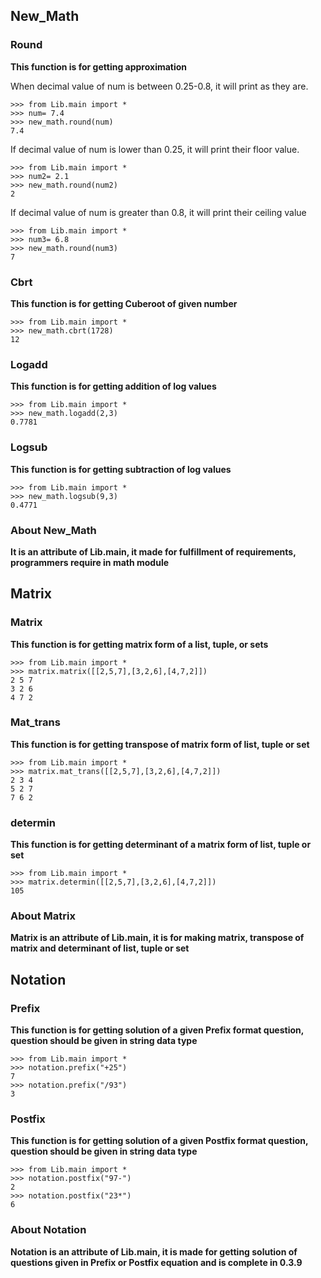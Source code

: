 ## New_Math

### Round
**This function is for getting approximation** 

When decimal value of num is between 
0.25-0.8, it will print as they are.

```
>>> from Lib.main import *
>>> num= 7.4
>>> new_math.round(num)
7.4
```

If decimal value of num is lower than 
0.25, it will print their floor value.

```
>>> from Lib.main import *
>>> num2= 2.1
>>> new_math.round(num2)
2
```

If decimal value of num is greater than 0.8,
it will print their ceiling value
```
>>> from Lib.main import *
>>> num3= 6.8 
>>> new_math.round(num3)
7
```

### Cbrt
**This function is for getting Cuberoot of given number**

```
>>> from Lib.main import *
>>> new_math.cbrt(1728)
12
```
### Logadd
**This function is for getting addition of log values**

```
>>> from Lib.main import *
>>> new_math.logadd(2,3)
0.7781
```

### Logsub
**This function is for getting subtraction of log values**

```
>>> from Lib.main import *
>>> new_math.logsub(9,3)
0.4771
```

### About New_Math
**It is an attribute of Lib.main, it made for fulfillment of requirements, programmers require in math module**

## Matrix

### Matrix
**This function is for getting matrix form of a list, tuple, or sets**

```
>>> from Lib.main import *
>>> matrix.matrix([[2,5,7],[3,2,6],[4,7,2]])
2 5 7
3 2 6
4 7 2
```

### Mat_trans
**This function is for getting transpose of matrix form of list, tuple or set**

```
>>> from Lib.main import *
>>> matrix.mat_trans([[2,5,7],[3,2,6],[4,7,2]])
2 3 4
5 2 7
7 6 2
```

### determin
**This function is for getting determinant of a matrix form of list, tuple or set**

```
>>> from Lib.main import *
>>> matrix.determin([[2,5,7],[3,2,6],[4,7,2]])
105
```

### About Matrix 
**Matrix is an attribute of Lib.main, it is for making matrix, transpose of matrix and determinant of list, tuple or set**

## Notation

### Prefix 
**This function is for getting solution of a given Prefix format question, question should be given in string data type**

```
>>> from Lib.main import *
>>> notation.prefix("+25")
7
>>> notation.prefix("/93")
3
```

### Postfix
**This function is for getting solution of a given Postfix format question, question should be given in string data type**

```
>>> from Lib.main import *
>>> notation.postfix("97-")
2
>>> notation.postfix("23*")
6
```

### About Notation
**Notation is an attribute of Lib.main, it is made for getting solution of questions given in Prefix or Postfix equation and is complete in 0.3.9**
